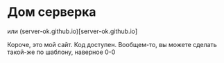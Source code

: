 # Дом серверка
или (server-ok.github.io)[server-ok.github.io]  

Короче, это мой сайт. Код доступен. Вообщем-то, вы можете сделать такой-же по шаблону, наверное 0-0
